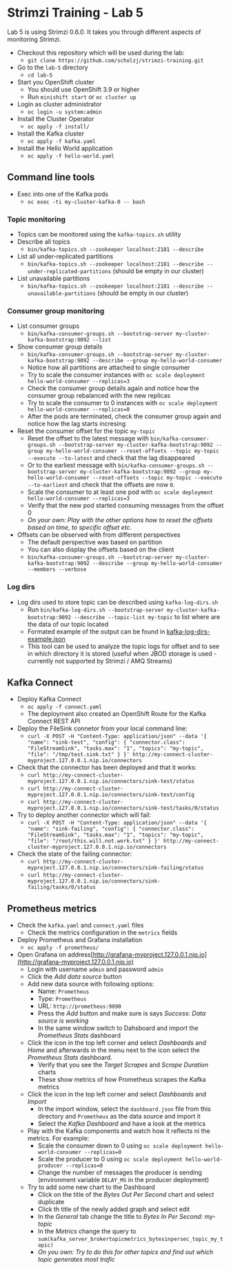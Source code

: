 # Strimzi Training - Lab 5

Lab 5 is using Strimzi 0.6.0. It takes you through different aspects of monitoring Strimzi.

* Checkout this repository which will be used during the lab:
  * `git clone https://github.com/scholzj/strimzi-training.git`
* Go to the `lab-5` directory
  * `cd lab-5`
* Start you OpenShift cluster
  * You should use OpenShift 3.9 or higher
  * Run `minishift start` or `oc cluster up`
* Login as cluster administrator
  * `oc login -u system:admin`
* Install the Cluster Operator
  * `oc apply -f install/`
* Install the Kafka cluster
  * `oc apply -f kafka.yaml`
* Install the Hello World application
  * `oc apply -f hello-world.yaml`

## Command line tools

* Exec into one of the Kafka pods
  * `oc exec -ti my-cluster-kafka-0 -- bash`

### Topic monitoring

* Topics can be monitored using the `kafka-topics.sh` utility
* Describe all topics
  * `bin/kafka-topics.sh --zookeeper localhost:2181 --describe`
* List all under-replicated partitions
  * `bin/kafka-topics.sh --zookeeper localhost:2181 --describe --under-replicated-partitions` (should be empty in our cluster)
* List unavailable partitions
  * `bin/kafka-topics.sh --zookeeper localhost:2181 --describe --unavailable-partitions`  (should be empty in our cluster)

### Consumer group monitoring

* List consumer groups
  * `bin/kafka-consumer-groups.sh --bootstrap-server my-cluster-kafka-bootstrap:9092 --list`
* Show consumer group details
  * `bin/kafka-consumer-groups.sh --bootstrap-server my-cluster-kafka-bootstrap:9092 --describe --group my-hello-world-consumer`
  * Notice how all partitions are attached to single consumer
  * Try to scale the consumer instances with `oc scale deployment hello-world-consumer --replicas=3`
  * Check the consumer group details again and notice how the consumer group rebalanced with the new replicas
  * Try to scale the consumer to 0 instances with `oc scale deployment hello-world-consumer --replicas=0`
  * After the pods are terminated, check the consumer group again and notice how the lag starts incresing
* Reset the consumer offset for the topic `my-topic`
  * Reset the offset to the latest message with `bin/kafka-consumer-groups.sh --bootstrap-server my-cluster-kafka-bootstrap:9092 --group my-hello-world-consumer --reset-offsets --topic my-topic --execute --to-latest` and check that the lag disappeared
  * Or to the earliest message with `bin/kafka-consumer-groups.sh --bootstrap-server my-cluster-kafka-bootstrap:9092 --group my-hello-world-consumer --reset-offsets --topic my-topic --execute --to-earliest` and check that the offsets are now `0`.
  * Scale the consumer to at least one pod with `oc scale deployment hello-world-consumer --replicas=3`
  * Verify that the new pod started consuming messages from the offset 0
  * _On your own: Play with the other options how to reset the offsets based on time, to specific offset etc._
* Offsets can be observed with from different perspectives
  * The default perspective was based on partition
  * You can also display the offsets based on the client
  * `bin/kafka-consumer-groups.sh --bootstrap-server my-cluster-kafka-bootstrap:9092 --describe --group my-hello-world-consumer --members --verbose`

### Log dirs

* Log dirs used to store topic can be described using `kafka-log-dirs.sh`
  * Run `bin/kafka-log-dirs.sh --bootstrap-server my-cluster-kafka-bootstrap:9092 --describe --topic-list my-topic` to list where are the data of our topic located
  * Formated example of the output can be found in [kafka-log-dirs-example.json](./kafka-log-dirs-example.json)
  * This tool can be used to analyze the topic logs for offset and to see in which directory it is stored (useful when JBOD storage is used - currently not supported by Strimzi / AMQ Streams)

## Kafka Connect

* Deploy Kafka Connect
  * `oc apply -f connect.yaml`
  * The deployment also created an OpenShift Route for the Kafka Connect REST API
* Deploy the FileSink connetor from your local command line:
  * `curl -X POST -H "Content-Type: application/json" --data '{ "name": "sink-test", "config": { "connector.class": "FileStreamSink", "tasks.max": "1", "topics": "my-topic", "file": "/tmp/test.sink.txt" } }' http://my-connect-cluster-myproject.127.0.0.1.nip.io/connectors`
* Check that the connector has been deployed and that it works:
  * `curl http://my-connect-cluster-myproject.127.0.0.1.nip.io/connectors/sink-test/status`
  * `curl http://my-connect-cluster-myproject.127.0.0.1.nip.io/connectors/sink-test/config`
  * `curl http://my-connect-cluster-myproject.127.0.0.1.nip.io/connectors/sink-test/tasks/0/status`
* Try to deploy another connector which will fail:
  * `curl -X POST -H "Content-Type: application/json" --data '{ "name": "sink-failing", "config": { "connector.class": "FileStreamSink", "tasks.max": "1", "topics": "my-topic", "file": "/root/this.will.not.work.txt" } }' http://my-connect-cluster-myproject.127.0.0.1.nip.io/connectors`
* Check the state of the failing connector:
  * `curl http://my-connect-cluster-myproject.127.0.0.1.nip.io/connectors/sink-failing/status`
  * `curl http://my-connect-cluster-myproject.127.0.0.1.nip.io/connectors/sink-failing/tasks/0/status`

## Prometheus metrics

* Check the `kafka.yaml` and `connect.yaml` files
  * Check the metrics configuration in the `metrics` fields
* Deploy Prometheus and Grafana installation
  * `oc apply -f prometheus/`
* Open Grafana on address[http://grafana-myproject.127.0.0.1.nip.io](http://grafana-myproject.127.0.0.1.nip.io)
  * Login with username `admin` and password `admin`
  * Click the _Add data source_ button
  * Add new data source with following options:
    * Name: `Prometheus`
    * Type: `Prometheus`
    * URL: `http://prometheus:9090`
    * Press the _Add_ button and make sure is says _Success: Data source is working_
    * In the same window switch to Dahsboard and import the _Prometheus Stats_ dashboard
  * Click the icon in the top left corner and select _Dashboards_ and _Home_ and afterwards in the menu next to the icon select the _Prometheus Stats_ dashboard.
    * Verify that you see the _Target Scrapes_ and _Scrape Duration_ charts
    * These show metrics of how Prometheus scrapes the Kafka metrics
  * Click the icon in the top left corner and select _Dashboards_ and _Import_
    * In the import window, select the `dashboard.json` file from this directory and `Prometheus` as the data source and import it
    * Select the _Kafka Dashboard_ and have a look at the metrics
  * Play with the Kafka components and watch how it reflects ni the metrics. For example:
    * Scale the consumer down to 0 using `oc scale deployment hello-world-consumer --replicas=0`
    * Scale the producer to 0 using `oc scale deployment hello-world-producer --replicas=0`
    * Change the number of messages the producer is sending (environment variable `DELAY_MS` in the producer deployment)
  * Try to add some new chart to the Dashboard
    * Click on the title of the _Bytes Out Per Second_ chart and select duplicate
    * Click th title of the newly added graph and select edit
    * In the _General_ tab change the title to _Bytes In Per Second: my-topic_
    * In the _Metrics_ change the query to `sum(kafka_server_brokertopicmetrics_bytesinpersec_topic_my_topic)`
    * _On you own: Try to do this for other topics and find out which topic generates most trafic_